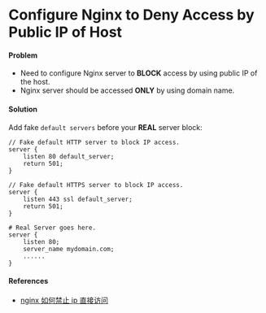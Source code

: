 # Configure Nginx to Deny Access by Public IP of Host

#### Problem
* Need to configure Nginx server to **BLOCK** access by using public IP of the host.
* Nginx server should be accessed **ONLY** by using domain name.

#### Solution
Add fake `default servers` before your **REAL** server block:

    // Fake default HTTP server to block IP access.
    server {
        listen 80 default_server;
        return 501;
    }
    
    // Fake default HTTPS server to block IP access.
    server {
        listen 443 ssl default_server;
        return 501;
    }

    # Real Server goes here.
    server {
        listen 80;
        server_name mydomain.com;
        ......
    }

#### References
* [nginx 如何禁止 ip 直接访问](https://www.v2ex.com/t/239589)
